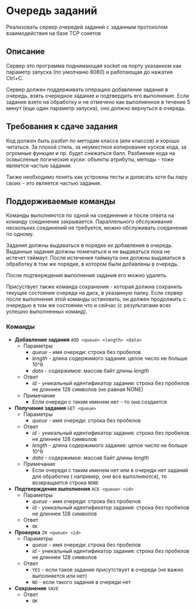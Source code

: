 Очередь заданий
=========

Реализовать сервер очередей заданий с заданным протоколом взаимодействия на базе TCP сокетов

Описание
-------

Сервер это программа поднимающая socket на порту указанном как параметр запуска (по умолчаню 8080) и работающая до нажатия Ctrl+C.

Сервер должен поддерживать операцию добавление задания в очередь, взять очередное задание и подтвердить его выполнение. Если задание взято на обработку и не отмечено как выполненное в течение 5 минут (еще один параметр запуска), оно должно вернуться в очередь.


Требования к сдаче задания
-------
Код должен быть разбит по методам класса (или классов) и хорошо читаться. За плохой стиль, за неуместное копирование кусков кода, за огромные функции и пр. будет снижаться балл. Разбиение кода на осмысленые логические куски: объекты атрибуты, методы - тоже является частью задания.

Также необходимо понять как устроены тесты и дописать хотя бы пару своих - это является частью задания.


Поддерживаемые команды
-------

Команды выполняются по одной на соединение и после ответа на команду соединение закрывается. Параллельного обслуживания нескольких соединений не требуется, можно обслуживать соединения по одному.

Задания должны выдаваться в порядке их добавления в очередь. Выданные задания должны помечаться и не выдаваться пока не истечет таймаут. После истечения таймаута они должны выдаваться в обработку в том же порядке, в котором были добавлены в очередь.

После подтверждения выполнения задания его можно удалять.

Присуствует также команда сохранения - которая должна сохранить текущее состояние очереди на диск, в указанную папку. Если сервер после выполнения этой команды остановить, он должен продолжить с очередью в том же состоянии что и сейчас (с результатами всех успешно выполненных команд).

### Команды

* __Добавление задания__ `ADD <queue> <length> <data>`
    - Параметры
        - _queue_ - имя очереди: строка без пробелов
        - _length_ - длина содержимого задания: целое число не больше 10^6
        - _data_ - содержимое: массив байт длины _length_
    - Ответ
        - _id_ - уникальный идентификатор задания: строка без пробелов не длиннее 128 символов (не равная NONE)
    - Примечание
        - Если очереди с таким именем нет - то она создается
* __Получение задания__ `GET <queue>`
    - Параметры
        - _queue_ - имя очереди: строка без пробелов
    - Ответ
        - _id_ - уникальный идентификатор задания: строка без пробелов не длиннее 128 символов
        - _length_ - длина содержимого задания: целое число не больше 10^6
        - _data_ - содержимое: массив байт длины _length_
    - Примечание
        - Если очереди с таким именем нет или в очереди нет заданий для обработки ( например, они все выполняются), то возвращается строка `NONE`
* __Подтверждение выполнения__ `ACK <queue> <id>`
    - Параметры
        - _queue_ - имя очереди: строка без пробелов
        - _id_ - уникальный идентификатор задания: строка без пробелов не длиннее 128 символов
    - Ответ
        - `OK`
* __Проверка__ `IN <queue> <id>`
    - Параметры
        - _queue_ - имя очереди: строка без пробелов
        - _id_ - уникальный идентификатор задания: строка без пробелов не длиннее 128 символов
    - Ответ
        - `YES` - если такое задание присутствует в очереди (не важно выполняется или нет)
        - `NO` - если такого задания в очереди нет
* __Сохранение__ `SAVE`
    - Ответ
        - `OK`

